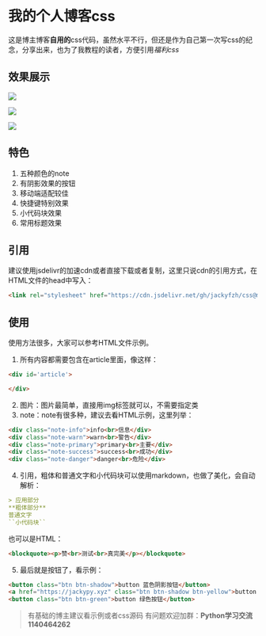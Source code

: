 # 我的个人博客css
这是博主博客**自用的**css代码，虽然水平不行，但还是作为自己第一次写css的纪念，分享出来，也为了我教程的读者，方便引用*福利css*
## 效果展示
![](https://gitee.com/jackyfzh/imgs_bed/raw/master/小书匠/2020/8/12/1597234999764.png)

![](https://gitee.com/jackyfzh/imgs_bed/raw/master/小书匠/2020/8/12/1597235031706.png)

![](https://gitee.com/jackyfzh/imgs_bed/raw/master/小书匠/2020/8/12/1597235044632.png)

## 特色
1. 五种颜色的note
2. 有阴影效果的按钮
3. 移动端适配较佳
4. 快捷键特别效果
5. 小代码块效果
6. 常用标题效果

## 引用
建议使用jsdelivr的加速cdn或者直接下载或者复制，这里只说cdn的引用方式，在HTML文件的head中写入：
```html
<link rel="stylesheet" href="https://cdn.jsdelivr.net/gh/jackyfzh/css@master/blog/main.css">
```

## 使用
使用方法很多，大家可以参考HTML文件示例。
1. 所有内容都需要包含在article里面，像这样：
```html
<div id='article'>

</div>
```
2. 图片：图片最简单，直接用img标签就可以，不需要指定类
3. note：note有很多种，建议去看HTML示例，这里列举：
```html
<div class="note-info">info<br>信息</div>
<div class="note-warn">warn<br>警告</div>
<div class="note-primary">primary<br>主要</div>
<div class="note-success">success<br>成功</div>
<div class="note-danger">danger<br>危险</div>
```
4. 引用，粗体和普通文字和小代码块可以使用markdown，也做了美化，会自动解析：
```markdown
> 应用部分
**粗体部分**
普通文字
``小代码块``
```
也可以是HTML：
```html
<blockquote><p>赞<br>测试<br>真完美</p></blockquote>
```
5. 最后就是按钮了，看示例：
```html
<button class="btn btn-shadow">button 蓝色阴影按钮</button>
<a href="https://jackypy.xyz" class="btn btn-shadow btn-yellow">button 黄色阴影按钮</a>
<button class="btn btn-green">button 绿色按钮</button>
```

> 有基础的博主建议看示例或者css源码
> 有问题欢迎加群：**Python学习交流 1140464262**